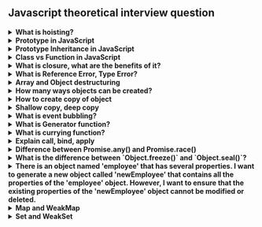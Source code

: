 <h2>Javascript theoretical interview question</h2>

<details>
<summary><b>What is hoisting?</b></summary>

Hoisting is a term used in JavaScript that refers to the default behavior of moving all declarations to the top of the current scope (to the top of the current script or the current function). This means that a variable can be used before it has been declared. However, only declarations are hoisted, not initializations. Variables defined with let and const are hoisted to the top of the block, but not initialized. It is always a good practice to declare all variables at the beginning of every scope to avoid bugs in your program.
```Javascript
console.log(myVar); // Output: undefined
var myVar = 5;
console.log(myVar); // Output: 5
```

```Javascript
var myVar;
console.log(myVar); // Output: undefined
myVar = 5;
console.log(myVar); // Output: 5
```
In the above example, myVar is undefined when it’s logged the first time because only the declaration (var myVar), not the initialization (= 5), is hoisted to the top

And here’s an example of hoisting with a function:
```Javascript
hoistedFunction(); // Output: "This function has been hoisted."

function hoistedFunction() {
  console.log("This function has been hoisted.");
}
```
In the above example, the entire function declaration (including the body) is hoisted, so you can call it before its declaration in the code.

However, it’s important to note that only function declarations are hoisted. Function expressions (including those involving arrow functions) are not:

```js
notHoisted(); // Output: TypeError: notHoisted is not a function

var notHoisted = function() {
  console.log("This function expression will not be hoisted.");
};
```
In this case, because notHoisted is a function expression and not a declaration, it’s not hoisted and you get a TypeError when you try to call it before its declaration. The variable notHoisted is hoisted, but at the point where it’s called, it holds undefined, which is not callable as a function.

</details>



<details>
<summary><b>Prototype in JavaScript</b></summary>

A **prototype** is an object associated with every function and object by default in JavaScript. It's used for inheritance and shared properties. When a function is created in JavaScript, the JavaScript engine adds a `prototype` property to the function. This `prototype` property is an object (called a prototype object) where you can attach methods and properties that you want to be inherited.

Here's an example of how to use the prototype property:

```javascript
function Person(first, last, age, eyecolor) {
    this.firstName = first;
    this.lastName = last;
    this.age = age;
    this.eyeColor = eyecolor;
}

Person.prototype.nationality = "English";

Person.prototype.name = function() {
    return this.firstName + " " + this.lastName;
};
```

</details>

<details>

<summary><b>Prototype Inheritance in JavaScript</b></summary>

**Prototype Inheritance**, also known as **prototypal inheritance**, is a language feature in JavaScript that helps in code reuse. In prototypal inheritance, an object can inherit properties from another object, the prototype. When trying to access a property of an object, the property will not only be sought on the object but on the prototype of the object, the prototype of the prototype, and so on until either a property with a matching name is found or the end of the prototype chain is reached.

Here's an example of prototype inheritance:

```javascript
function Animal(name) {
    this.name = name;
}

Animal.prototype.walk = function() {
    console.log(this.name + ' walks');
};

function Rabbit(name) {
    this.name = name;
}

Rabbit.prototype = Object.create(Animal.prototype);

Rabbit.prototype.jump = function() {
    console.log(this.name + ' jumps');
};

let rabbit = new Rabbit('My rabbit');

rabbit.walk(); // My rabbit walks
rabbit.jump(); // My rabbit jumps
```

In this example, `Rabbit` inherits from `Animal` via `Rabbit.prototype = Object.create(Animal.prototype)`. So, objects created with `new Rabbit` have access to both `Animal.prototype` and `Rabbit.prototype` methods.

Here's an example using class-based inheritance:
```js
class Animal {
  constructor(name) {
    this.name = name;
  }

  walk() {
    console.log(this.name + ' walks');
  }
}

class Rabbit extends Animal {
  jump() {
    console.log(this.name + ' jumps');
  }
}

let rabbit = new Rabbit('My rabbit');

rabbit.walk(); // My rabbit walks
rabbit.jump(); // My rabbit jumps
```
in this example, `Animal` is a base class with a constructor and a method `walk`. `Rabbit` is a derived class that extends `Animal` and adds a new method `jump`. The `extends` keyword is used to create a subclass. The `Rabbit` class has access to all the methods of the `Animal` class, and it can also define its own methods. The `new` keyword is used to create an instance of `Rabbit`. The instance `rabbit` can call both the walk and jump methods.
</details>

<details>
<summary><b>Class vs Function in JavaScript</b></summary>

- **Class**: Declared using the `class` keyword.

```javascript
class Polygon {
  constructor(width, height) {
    this.width = width;
    this.height = height;
  }
  getArea() {
    return this.width * this.height;
  }
}
```

- **Function**: Declared using the `function` keyword.

```javascript
function Polygon(width, height) {
  this.width = width;
  this.height = height;
}

Polygon.prototype.getArea = function() {
  return this.width * this.height;
};
```

### Hoisting

- **Function**: Function declarations are hoisted to the top of their scope.
- **Class**: Class declarations are not hoisted.

### Use of `new` keyword

- **Function**: Functions can be called directly or instantiated with the `new` keyword.
- **Class**: Classes can only be instantiated using the `new` keyword.

### Inheritance

- **Function**: Functions use the `prototype` property for inheritance.
- **Class**: Classes use the `extends` keyword for inheritance and `super` for calling the parent constructor.

### Private Scope

- **Function**: Functions have private scope for holding variables.
- **Class**: Classes in JavaScript do not have private scope.

### Methods and Properties

- **Function**: Functions do specific things.
- **Class**: Classes often have methods, which are functions that are associated with a particular class, and do things associated with the thing that the class is.

</details>

<details>
<summary><b>What is closure, what are the benefits of it?</b></summary>
Explanation 1:

Closure is a concept in JavaScript that allows a function to access variables from an outer function that has already returned. In other words, a closure is created when a function returns another function that has access to the parent function’s variables. 

The benefits of using closures include:

* Encapsulation: Closures allow you to encapsulate variables and functions, which can help you avoid naming collisions and keep your code organized.
* Data privacy: Closures can be used to create private variables and methods that are not accessible from outside the function.
* Function factories: Closures can be used to create functions with different sets of parameters or default values.
* Partial application: Closures can be used to create new functions with some of the arguments of the original function already set.

Here’s an example of how closures can be used to create private variables:
```Javascript
function counter() {
  let count = 0;
  return function() {
    count++;
    console.log(count);
  }
}

const increment = counter();
increment(); // logs 1
increment(); // logs 2
increment(); // logs 3
```

Explanation 2:

A closure in JavaScript is a feature that allows inner functions to access the outer scope of a function. It helps in binding a function to its outer boundary and is created automatically whenever a function is created. A closure is the combination of a function bundled together with references to its surrounding state (the lexical environment). In other words, a closure gives you access to an outer function’s scope from an inner function

Here’s an example of a closure in JavaScript:

```Javascript
function outerFunc() {
  const outerVar = "I'm a variable in the outer function";
  function innerFunc() {
    console.log(outerVar);
  }
  return innerFunc;
}

const closure = outerFunc();
closure(); // "I'm a variable in the outer function"
```
In this code, innerFunc has access to the variables and functions in the scope of outerFunc, even after outerFunc has completed execution.

Closures have several benefits in JavaScript:

1. Encapsulation: By encapsulating data and functionality within a closure, you can create self-contained units of code that are easy to understand and maintain.
```Javascript
function createBook(title, author) {
  let _title = title;
  let _author = author;
  return {
    getTitle: function() {
      return _title;
    },
    getAuthor: function() {
      return _author;
    },
    setTitle: function(newTitle) {
      _title = newTitle;
    },
    setAuthor: function(newAuthor) {
      _author = newAuthor;
    }
  }
}

const book1 = createBook('Clean Code', 'Robert Cecil Martin');
console.log(book1.getTitle()); // 'Clean Code'
console.log(book1.getAuthor()); // 'Robert Cecil Martin'
book1.setTitle('Code Complete');
console.log(book1.getTitle()); // 'Code Complete'
```
2. State Retention: Variables in closures can help you maintain a state that you can use later.
```Javascript
function createCounter() {
  let count = 0;
  return function() {
    count += 1;
    return count;
  }
}

const counter1 = createCounter();
const counter2 = createCounter();

console.log(counter1()); // 1
console.log(counter1()); // 2
console.log(counter2()); // 1
```
3. Currying: Closures allow you to bind some arguments of a function and create a new one.
```Javascript
function createFormatter(prefix) {
  return function(value) {
    return prefix + value;
  }
}

const formatCurrency = createFormatter('$');
const formatPercentage = createFormatter('%');

console.log(formatCurrency(123.45)); // $123.45
console.log(formatPercentage(0.1234)); // %0.1234

const price = 123.45;
console.log(`The price is ${formatCurrency(price)}`); // The price is $123.45

const percentage = 0.1234;
console.log(`The percentage is ${formatPercentage(percentage)}`); // The percentage is %0.1234
```
4. Memoization: Closures can be used to store computation results that can be reused later, improving performance.
```Javascript
function createFibonacciGenerator() {
  const cache = {};

  return function fibonacci(n) {
    if (n in cache) {
      return cache[n];
    } else {
      let a = 0, b = 1, c;
      for (let i = 0; i < n; i++) {
        c = a + b;
        a = b;
        b = c;
      }
      cache[n] = a;
      return a;
    }
  }
}

const fibonacciGenerator = createFibonacciGenerator();
console.log(fibonacciGenerator(10)); // 55
console.log(fibonacciGenerator(10)); // 55
```
5. Asynchronous Programming: Closures are useful in asynchronous programming as they help maintain the state between events.
```Javascript
function getData(url) {
  return new Promise((resolve, reject) => {
    const xhr = new XMLHttpRequest();
    xhr.onreadystatechange = function() {
      if (xhr.readyState === 4 && xhr.status === 200) {
        resolve(JSON.parse(xhr.responseText));
      } else if (xhr.readyState === 4) {
        reject(xhr.status);
      }
    }
    xhr.open('GET', url);
    xhr.send();
  });
}

getData('https://your-domain.com/api/users')
  .then(users => console.log(users))
  .catch(error => console.error(error));
```
6. Event Handling: Closures are useful in event handling as they provide an easy way to pass additional data to an event handler
```Javascript
function createMenu(items) {
  let currentItem = 0;

  return {
    next: function() {
      currentItem = (currentItem + 1) % items.length;
      return items[currentItem];
    },
    prev: function() {
      currentItem = (currentItem - 1 + items.length) % items.length;
      return items[currentItem];
    },
    handleKeydown: function(event) {
      if (event.keyCode === 37) {
        // left arrow key
        console.log(this.prev());
      } else if (event.keyCode === 39) {
        // right arrow key
        console.log(this.next());
      }
    }
  }
}

const menu = createMenu(['Home', 'About', 'Contact']);

document.addEventListener('keydown', menu.handleKeydown.bind(menu));
```
</details>

<details>
<summary>
<b>What is Reference Error, Type Error?</b>
</summary>

**ReferenceError**: In JavaScript, a `ReferenceError` is thrown when a variable that doesn't exist or hasn't yet been initialized in the current scope is referenced. For example:

```js
console.log(nonExistentVariable); // Throws "ReferenceError: nonExistentVariable is not defined"
```

**TypeError**: A `TypeError` is thrown when an operation could not be performed, typically when a value is not of the expected type. This can happen when an operand or argument passed to a function is incompatible with the type expected by that operator or function. For example:

```js
let a = 1;
console.log(a()); // Throws "TypeError: a is not a function"
```

In this example, `a` is a number, but we're trying to call it as if it were a function, which is not allowed, so a TypeError is thrown.
</details>

<details>
<summary>
<b>Array and Object destructuring</b>
</summary>

**Array Destructuring**: Array destructuring in JavaScript allows you to extract multiple items from an array and assign them to individual variables. Here's an example:

```javascript
const colorArr = ["red", "yellow", "blue", "green", "white", "black"];
const [first, second] = colorArr;
console.log(first, second); // Outputs: red, yellow
```

In this example, `first` and `second` are new variables that are assigned the first and second values of the `colorArr` array.

**Object Destructuring**: Object destructuring in JavaScript allows you to extract multiple properties from an object and assign them to individual variables. Here's an example:

```javascript
const obj = { a: 1, b: 2 };
const { a, b } = obj;
console.log(a, b); // Outputs: 1, 2
```

Nested Object
```js
const myObject = {
  name: 'John',
  age: 30,
  address: {
    street: '123 Main St',
    city: 'New York',
    country: 'USA'
  }
};

const { name, age, address: { street, city, country } } = myObject;

console.log(name);    // Output: John
console.log(age);     // Output: 30
console.log(street);  // Output: 123 Main St
console.log(city);    // Output: New York
console.log(country); // Output: USA
```

In this example, `a` and `b` are new variables that are assigned the values of the `a` and `b` properties of the `obj` object.

Destructuring is a powerful feature in JavaScript that makes it easier to work with arrays and objects.
</details>

<details>
<summary>
<b>How many ways objects can be created?</b>
</summary>
Here are the four main ways to create objects in JavaScript:

1. **Object Literals**: This is the simplest way to create an object. You define the property and values inside curly braces.

    ```javascript
    let car = {
      name: 'GT',
      maker: 'BMW',
      engine: '1998cc'
    };
    ```

2. **Constructor Function**: This is a way to create multiple objects of the same type. A constructor is a function, and with the help of the `new` keyword, it allows the creation of multiple objects.

    ```javascript
    function Vehicle(name, maker, engine) {
      this.name = name;
      this.maker = maker;
      this.engine = engine;
    }
    let car = new Vehicle('GT', 'BMW', '1998cc');
    ```

3. **Object.create() Method**: The `Object.create()` method creates a new object, using an existing object as the prototype of the newly created object.

    ```javascript
    let car = {
      name: 'GT',
      maker: 'BMW',
      engine: '1998cc'
    };
    let newCar = Object.create(car);
    ```

4. **Class Keyword**: ES6 introduced the `class` keyword to create objects. A class is a type of function, but instead of using the keyword `function`, you use the keyword `class`, and the properties are assigned inside a `constructor()` method.

    ```javascript
    class Vehicle {
      constructor(name, maker, engine) {
        this.name = name;
        this.maker = maker;
        this.engine = engine;
      }
    }
    let car = new Vehicle('GT', 'BMW', '1998cc');
    ```

Each of these methods has its own use cases and can be used depending on the specific requirements of your code.
</details>

<details>
<summary>
<b>How to create copy of object</b>
</summary>
There are several ways to create a copy of an object in JavaScript:

1. **Object.assign()**: This method can be used to copy the values of all enumerable own properties from one or more source objects to a target object.

    ```javascript
    const obj = { a: 1, b: 2 };
    const copy = Object.assign({}, obj);
    console.log(copy); // { a: 1, b: 2 }
    ```

2. **Spread Operator (`...`)**: The spread operator can be used to copy enumerable properties from a provided object onto a new object.

    ```javascript
    const obj = { a: 1, b: 2 };
    const copy = { ...obj };
    console.log(copy); // { a: 1, b: 2 }
    ```

3. **JSON.parse() and JSON.stringify()**: These methods can be used to create a deep copy of an object. However, they should be used with caution because they will not correctly copy object methods and certain other types of values.

    ```javascript
    const obj = { a: 1, b: 2 };
    const copy = JSON.parse(JSON.stringify(obj));
    console.log(copy); // { a: 1, b: 2 }
    ```

Please note that the first two methods create a shallow copy of the object, while the last method creates a deep copy. In a shallow copy, properties that are objects will still reference the same object, while in a deep copy, all properties are duplicated and the copy is completely independent of the original object.
</details>

<details>
<summary>
<b>Shallow copy, deep copy</b>
</summary>
In JavaScript, objects and arrays are copied by reference, not by value. This means that if you make a copy of an object or an array, changes to the original will affect the copy and vice versa. This is essentially a shallow copy.

Here's an example of a shallow copy in JavaScript:

```js
let original = { a: 1, b: 2 };
let copy = original;
copy.a = 5;
console.log(original.a); // Outputs: 5
```

In this example, changing `copy.a` also changes `original.a`, because `copy` and `original` refer to the same underlying object.

To create a deep copy in JavaScript, you can use the `JSON.parse()` and `JSON.stringify()` methods:

```js
let original = { a: 1, b: 2 };
let copy = JSON.parse(JSON.stringify(original));
copy.a = 5;
console.log(original.a); // Outputs: 1
```

In this example, changing `copy.a` does not change `original.a`, because `copy` and `original` are completely separate objects.

However, the `JSON.parse()`/`JSON.stringify()` method only works with JSON-safe objects, so it can't copy functions, dates, or other non-JSON data types. For more complex cases, you might need to use a library like Lodash's `_.cloneDeep()` function.

The structuredClone() method is a built-in JavaScript function that creates a deep clone of a given value using the structured clone algorithm. It’s efficient and works as expected. It also supports circular references. However, it’s a relatively new addition to JavaScript and may not be supported in all environments. Also, it can’t clone functions, methods, or DOM elements, and it doesn’t preserve some types of properties in the clone.

Here’s an example:
```js
// Create an object with a value and a circular reference to itself.
const original = { name: "MDN" };
original.itself = original;

// Clone it
const clone = structuredClone(original);

console.assert(clone !== original); // the objects are not the same (not same identity)
console.assert(clone.name === "MDN"); // they do have the same values
console.assert(clone.itself === clone); // and the circular reference is preserved
```
In this example, structuredClone() creates a deep copy of the original object. The original object has a property name with the value "MDN" and a property itself that references the original object itself. After cloning, the clone object has the same properties and values as the original object, but they are not the same object.
</details>

<details>
<summary>
<b>What is event bubbling?</b>
</summary>

Event bubbling is a concept in JavaScript where an event triggers at the deepest possible element, and triggers on parent elements in nesting order. As a result, an event is first captured and handled by the innermost element and then propagated to outer elements.

Here's a simple example of event bubbling:

```html
<!DOCTYPE html>
<html>
<body>

<div onclick="alert('div event handler')">DIV
  <button onclick="alert('button event handler')">BUTTON</button>
</div>

</body>
</html>
```

In this example, if you click on the "BUTTON", you'll first see an alert with the message "button event handler". After you close that alert, you'll see another alert with the message "div event handler". This is because the click event on the button bubbles up to its parent div element.

However, you can stop event bubbling by using the `stopPropagation()` method of the event object:

```html
<!DOCTYPE html>
<html>
<body>

<div onclick="alert('div event handler')">DIV
  <button onclick="event.stopPropagation(); alert('button event handler')">BUTTON</button>
</div>

</body>
</html>
```

In this second example, if you click on the "BUTTON", you'll only see an alert with the message "button event handler". The div's event handler won't be triggered because `event.stopPropagation()` prevents the event from bubbling up to the parent elements.

</details>

<details>
<summary>
<b>What is Generator function?</b>
</summary>
In JavaScript, a generator function is a special type of function that can be paused and resumed, allowing it to generate a sequence of values on demand. 

Generator functions are defined using the `function*` syntax. When called, they do not initially execute their code. Instead, they return a special type of iterator, called a Generator. When a value is consumed by calling the generator's `next` method, the Generator function executes until it encounters the `yield` keyword.

Here's an example of a simple generator function:

```javascript
function* idGenerator() {
  let id = 0;
  while (true) {
    yield id++;
  }
}

const gen = idGenerator();

console.log(gen.next().value); // 0
console.log(gen.next().value); // 1
console.log(gen.next().value); // 2
// ...
```

In this example, `idGenerator` is a generator function that produces a sequence of IDs. Each time its `next` method is called, it yields the next ID.

Generators are a powerful feature in JavaScript, especially when dealing with asynchronous programming and producing a sequence of values. They allow you to write asynchronous code that looks synchronous. For example, you can use generators to pause asynchronous tasks, wait for a promise to resolve, and then resume the asynchronous tasks.

Here's an example of how you might use a generator function with promises:

```js
function* myAsyncGenerator() {
  const data = yield fetch('https://api.example.com/data');
  console.log(data);
}

const gen = myAsyncGenerator();
const promise = gen.next().value;

promise.then(data => gen.next(data));
```

In this example, `myAsyncGenerator` is a generator function that fetches data from an API. It yields the promise returned by `fetch`, pauses its execution, and resumes when the promise is fulfilled.

</details>

<details>
<summary>
<b>What is currying function?</b>
</summary>
Currying is a technique in functional programming that transforms a function with multiple arguments into a sequence of functions, each with a single argument. This means that if you have a function that takes n arguments, currying would translate this into n functions, each taking one argument.

Here’s an example in JavaScript:
```js
// A function that takes two arguments, a and b, and returns their sum.
function add(a, b) {
  return a + b;
}
add(3, 4); // returns 7

// Now we curry this function:
function add(a) {
  return function(b) {
    return a + b;
  }
}
add(3)(4); // returns 7
```

In the curried version, the function add takes one argument, a, and returns a function that takes another argument, b. That function then returns their sum.

Currying is useful for creating higher-order functions, reducing errors by dividing a function into smaller functions, building modular and reusable code, avoiding passing the same variable multiple times, and making the code more readable.
</details>

<details>
<summary>
<b>Explain call, bind, apply</b>
</summary>

`call`, `apply`, and `bind` are all methods in JavaScript that can be used to change the context (`this`) of a function.

1. **call()**: The `call()` method calls a function with a given `this` value and arguments provided individually.

```js
function greet() {
  console.log(`Hello, my name is ${this.name}`);
}

let obj = {name: 'John Doe'};

greet.call(obj);  // Output: Hello, my name is John Doe
```

2. **apply()**: The `apply()` method calls a function with a given `this` value and arguments provided as an array (or an array-like object).

```js
function greet(greeting, lang) {
  console.log(`${greeting}, my name is ${this.name} and I speak ${lang}`);
}

let obj = {name: 'John Doe'};

greet.apply(obj, ['Hello', 'English']);  // Output: Hello, my name is John Doe and I speak English
```

3. **bind()**: The `bind()` method creates a new function that, when called, has its `this` keyword set to the provided value, with a given sequence of arguments preceding any provided when the new function is called.

```javascript
function greet() {
  console.log(`Hello, my name is ${this.name}`);
}

let obj = {name: 'John Doe'};

let boundGreet = greet.bind(obj);

boundGreet();  // Output: Hello, my name is John Doe
```

In summary, use `call()` or `apply()` when you want to invoke the function immediately with a modified context. Use `bind()` when you want to create a new function that can be executed later with a certain context.
</details>

<details>
<summary>
<b>Difference between Promise.any() and Promise.race()</b>
</summary>
Promise.any(iterable): This method takes an iterable of Promise objects and returns a promise that fulfills as soon as one of the promises in the iterable fulfills. If all of the given promises are rejected, then the returned promise is rejected with an AggregateError.

Promise.race(iterable): This method also takes an iterable of Promise objects, but it returns a promise that settles (either fulfills or rejects) as soon as one of the promises in the iterable settles

```js
let promise1 = new Promise((resolve, reject) => setTimeout(reject, 100, 'promise1'));
let promise2 = new Promise((resolve, reject) => setTimeout(resolve, 200, 'promise2'));
let promises = [promise1, promise2];

Promise.any(promises).then(console.log).catch(console.error); // Output: promise2
Promise.race(promises).then(console.log).catch(console.error); // Output: Uncaught (in promise) promise1
```
This demonstrates the key difference between Promise.any and Promise.race. Promise.any is only interested in fulfilled promises and ignores rejections if there is at least one fulfilled promise, while Promise.race settles as soon as any promise settles, regardless of whether it’s a fulfillment or rejection
</details>

<details>
<summary>
<b>What is the difference between `Object.freeze()` and `Object.seal()`?</b>
</summary>

`Object.freeze()` and `Object.seal()` are both used to create non-extensible objects in JavaScript, but they behave differently:

- **Object.freeze()**: This method makes an object completely immutable. It prevents you from adding new properties, removing existing properties, and modifying the values of existing properties. It also prevents changes to the object's prototype. If you try to modify the object in any way, it will be ignored without any error being thrown.

- **Object.seal()**: This method allows modifications to the values of existing properties, but it prevents adding or deleting properties. It makes every existing property non-configurable, meaning they cannot be converted from 'data descriptors' to 'accessor descriptors' (and vice versa), and no attribute of accessor descriptors can be modified at all. However, data descriptors can change their writable attribute, and their value attribute if writable is true. If you try to add or delete properties, it will be ignored without any error being thrown.

Here's a summary:

| Method | Adding Properties | Removing Properties | Modifying Existing Properties | Modifying Object's Prototype |
| --- | --- | --- | --- | --- |
| Object.freeze() | ❌ | ❌ | ❌ | ❌ |
| Object.seal() | ❌ | ❌ | ✅ | ✅ |

Please note that both `Object.freeze()` and `Object.seal()` are shallow, meaning property values that are objects can still be modified unless those objects are also frozen or sealed.

```js
let obj = { a: 1, b: 2 };

// Using Object.freeze()
let frozenObj = Object.freeze(Object.assign({}, obj));
frozenObj.a = 3; // This will not change the a property
console.log(frozenObj.a); // Outputs: 1

// Using Object.seal()
let sealedObj = Object.seal(Object.assign({}, obj));
sealedObj.a = 3; // This will change the a property
console.log(sealedObj.a); // Outputs: 3
```
In this example, frozenObj is a frozen object, which means its properties cannot be added, deleted, or changed. Any attempts to do so will be ignored without any error being thrown. sealedObj is a sealed object, which means its existing properties cannot be deleted, but they can be changed. Any attempts to delete properties will be ignored without any error being thrown.
</details>


<details>
<summary>
<b>There is an object named 'employee' that has several properties. I want to generate a new object called 'newEmployee' that contains all the properties of the 'employee' object. However, I want to ensure that the existing properties of the 'newEmployee' object cannot be modified or deleted.</b>
</summary>
If you want to create a new object that includes all properties of the existing object and prevents modification and deletion of these properties, but allows addition of new properties, you can use Object.seal().
Here’s an example:

```js
let employee = {
  name: 'John Doe',
  role: 'Software Engineer',
  age: 30
};

let newEmployee = Object.assign({}, employee); // This creates a copy of the employee object
Object.seal(newEmployee); // This prevents modification and deletion of existing properties

newEmployee.name = 'Jane Doe'; // This will not change the name property
delete newEmployee.role; // This will not delete the role property
newEmployee.department = 'Engineering'; // This will add a new property

console.log(newEmployee); // Outputs: { name: 'John Doe', role: 'Software Engineer', age: 30, department: 'Engineering' }
```
In this example, newEmployee is a sealed object, which means its existing properties cannot be deleted or changed, but new properties can be added. Any attempts to delete or change existing properties will be ignored without any error being thrown. However, new properties can be added to the object. Please note that Object.seal() is shallow, meaning property values that are objects can still be modified unless those objects are also sealed. If you need to deep seal an object (prevent modification of all nested objects), you’ll need to write a function that recursively seals each property that is an object.
</details>

<details>
<summary>
<b>Map and WeakMap</b>
</summary>

`Map` and `WeakMap` are both key-value data structures in JavaScript, but they have some differences:

1. **Key Types**: A `Map` accepts any data type (objects, primitive values such as strings, numbers, etc.) as keys. On the other hand, a `WeakMap` only accepts objects as keys.

2. **Garbage Collection**: In a `Map`, if a key is removed, the `Map` will still hold the key's reference. This means that the key is not eligible for garbage collection and will not be removed from memory. In contrast, a `WeakMap` holds weak references to the keys. If there are no other references to the object acting as a key, the garbage collector will remove the key from memory. This prevents memory leaks.

3. **Iterability**: `Map` objects are iterable, which means you can loop over them. `WeakMap` objects are not iterable.

4. **Size Property**: `Map` objects have a `size` property that returns the number of key-value pairs in the map. `WeakMap` does not have a `size` property.

Sure, let's start with an example of a `Map`:

```js
let map = new Map();

map.set('name', 'John');
map.set('age', 30);

console.log(map.get('name')); // John
console.log(map.get('age')); // 30
console.log(map.size); // 2

for (let [key, value] of map) {
  console.log(`${key} = ${value}`);
}
// name = John
// age = 30
```

In this example, we create a `Map` and set two key-value pairs. We then retrieve the values using the `get` method and log the size of the map. Finally, we iterate over the map and log each key-value pair.

Now, let's look at an example of a `WeakMap`:

```js
let weakmap = new WeakMap();

let obj1 = {};
let obj2 = {};

weakmap.set(obj1, 'John');
weakmap.set(obj2, 30);

console.log(weakmap.get(obj1)); // John
console.log(weakmap.get(obj2)); // 30

obj1 = null; // remove reference to object

// There's no way to verify this, but obj1 has now been removed from the WeakMap
```

In this example, we create a `WeakMap` and set two key-value pairs using objects as keys. We then retrieve the values using the `get` method. Finally, we remove the reference to `obj1`. The `WeakMap` will automatically remove `obj1` and its associated value from memory.
</details>

<details>
<summary>
<b>Set and WeakSet</b>
</summary>
</details>
